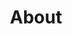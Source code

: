 ---
title: "About"
hidemeta: true
# cover:
#     image: avatar.jpg
#     alt: Picture of 
#     relative: true
---